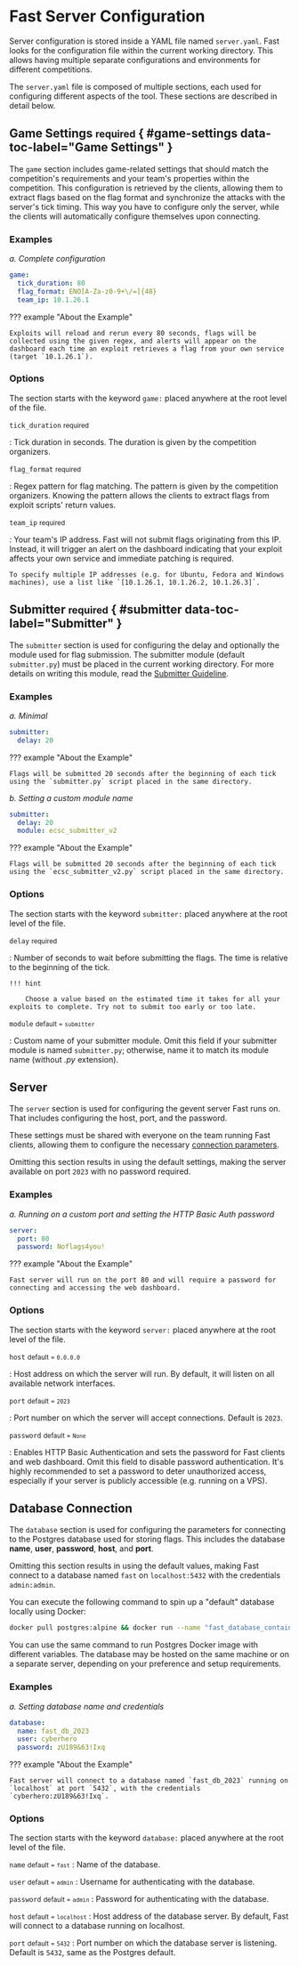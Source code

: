 # Fast Server Configuration

Server configuration is stored inside a YAML file named `server.yaml`. Fast looks for the configuration file within the current working directory. This allows having multiple separate configurations and environments for different competitions.

The `server.yaml` file is composed of multiple sections, each used for configuring different aspects of the tool. These sections are described in detail below.

## Game Settings <small>required</small> { #game-settings data-toc-label="Game Settings" }

The `game` section includes game-related settings that should match the competition's requirements and your team's properties within the competition. This configuration is retrieved by the clients, allowing them to extract flags based on the flag format and synchronize the attacks with the server's tick timing. This way you have to configure only the server, while the clients will automatically configure themselves upon connecting.

### Examples

*a. Complete configuration*

```yaml
game:
  tick_duration: 80
  flag_format: ENO[A-Za-z0-9+\/=]{48}
  team_ip: 10.1.26.1
```

??? example "About the Example"

    Exploits will reload and rerun every 80 seconds, flags will be collected using the given regex, and alerts will appear on the dashboard each time an exploit retrieves a flag from your own service (target `10.1.26.1`).

### Options

The section starts with the keyword `game:` placed anywhere at the root level of the file.

`tick_duration` <small>required</small>

:   Tick duration in seconds. The duration is given by the competition organizers.

`flag_format` <small>required</small>

:   Regex pattern for flag matching. The pattern is given by the competition organizers. Knowing the pattern allows the clients to extract flags from exploit scripts' return values.

`team_ip` <small>required</small>

:   Your team's IP address. Fast will not submit flags originating from this IP. Instead, it will trigger an alert on the dashboard indicating that your exploit affects your own service and immediate patching is required.

    To specify multiple IP addresses (e.g. for Ubuntu, Fedora and Windows machines), use a list like `[10.1.26.1, 10.1.26.2, 10.1.26.3]`.

## Submitter <small>required</small> { #submitter data-toc-label="Submitter" }

The `submitter` section is used for configuring the delay and optionally the module used for flag submission. The submitter module (default `submitter.py`) must be placed in the current working directory. For more details on writing this module, read the [Submitter Guideline](submitter-guideline.md).

### Examples

*a. Minimal*

```yaml
submitter:
  delay: 20
```

??? example "About the Example"

    Flags will be submitted 20 seconds after the beginning of each tick using the `submitter.py` script placed in the same directory.

*b. Setting a custom module name*

```yaml
submitter:
  delay: 20
  module: ecsc_submitter_v2
```

??? example "About the Example"

    Flags will be submitted 20 seconds after the beginning of each tick using the `ecsc_submitter_v2.py` script placed in the same directory.


### Options

The section starts with the keyword `submitter:` placed anywhere at the root level of the file.

`delay` <small>required</small>

:   Number of seconds to wait before submitting the flags. The time is relative to the beginning of the tick.
    
    !!! hint
    
        Choose a value based on the estimated time it takes for all your exploits to complete. Try not to submit too early or too late.

`module` <small>default = `submitter`</small>

:   Custom name of your submitter module. Omit this field if your submitter module is named `submitter.py`; otherwise, name it to match its module name (without *.py* extension).

## Server

The `server` section is used for configuring the gevent server Fast runs on. That includes configuring the host, port, and the password.

These settings must be shared with everyone on the team running Fast clients, allowing them to configure the necessary [connection parameters](../client/configuration.md#connecting).

Omitting this section results in using the default settings, making the server available on port `2023` with no password required.

### Examples

*a. Running on a custom port and setting the HTTP Basic Auth password*

```yaml
server:
  port: 80
  password: Noflags4you!
```

??? example "About the Example"

    Fast server will run on the port 80 and will require a password for connecting and accessing the web dashboard.

### Options

The section starts with the keyword `server:` placed anywhere at the root level of the file.

`host` <small>default = `0.0.0.0`</small>

:   Host address on which the server will run. By default, it will listen on all available network interfaces.

`port` <small>default = `2023`</small>

:   Port number on which the server will accept connections. Default is `2023`.

`password` <small>default = `None`</small>

:   Enables HTTP Basic Authentication and sets the password for Fast clients and web dashboard. Omit this field to disable password authentication.
    It's highly recommended to set a password to deter unauthorized access, especially if your server is publicly accessible (e.g. running on a VPS).

## Database Connection

The `database` section is used for configuring the parameters for connecting to the Postgres database used for storing flags. This includes the database **name**, **user**, **password**, **host**, and **port**. 

Omitting this section results in using the default values, making Fast connect to a database named `fast` on `localhost:5432` with the credentials `admin:admin`. 

You can execute the following command to spin up a "default" database locally using Docker:

```sh
docker pull postgres:alpine && docker run --name "fast_database_container" -e POSTGRES_DB="fast" -e POSTGRES_USER="admin" -e POSTGRES_PASSWORD="admin" -p 5432:5432 -d postgres
```

You can use the same command to run Postgres Docker image with different variables. The database may be hosted on the same machine or on a separate server, depending on your preference and setup requirements.

### Examples

*a. Setting database name and credentials*

```yaml
database:
  name: fast_db_2023
  user: cyberhero
  password: zU189&63!Ixq
```

??? example "About the Example"

    Fast server will connect to a database named `fast_db_2023` running on `localhost` at port `5432`, with the credentials `cyberhero:zU189&63!Ixq`.

### Options

The section starts with the keyword `database:` placed anywhere at the root level of the file.

`name` <small>default = `fast`</small>
:   Name of the database.

`user` <small>default = `admin`</small>
:   Username for authenticating with the database.

`password` <small>default = `admin`</small>
:   Password for authenticating with the database.

`host` <small>default = `localhost`</small>
:   Host address of the database server. By default, Fast will connect to a database running on localhost.

`port` <small>default = `5432`</small>
:   Port number on which the database server is listening. Default is `5432`, same as the Postgres default.

